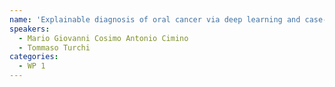 ```yaml
---
name: 'Explainable diagnosis of oral cancer via deep learning and case-based reasoning'
speakers:
  - Mario Giovanni Cosimo Antonio Cimino
  - Tommaso Turchi
categories:
  - WP 1
---
```

